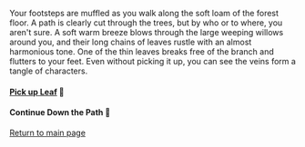Your footsteps are muffled as you walk along the soft loam of the forest floor. A path is clearly cut through the trees, but by who or to where, you aren't sure. A soft warm breeze blows through the large weeping willows around you, and their long chains of leaves rustle with an almost harmonious tone. One of the thin leaves breaks free of the branch and flutters to your feet. Even without picking it up, you can see the veins form a tangle of characters. 

#### [Pick up Leaf](https://github.com/double-virgule/double-virgule/blob/3282b0be816969fbeaa010331eeec24fb430e974/PickUpLeaf.md) 🍂

#### Continue Down the Path 🚶

[Return to main page](https://github.com/double-virgule)
